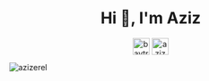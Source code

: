 <h1 align="center">Hi 👋, I'm Aziz</h1>


<p align="center">
<a href="https://twitter.com/baytraesk" target="blank"><img align="center" src="https://cdn.jsdelivr.net/npm/simple-icons@3.0.1/icons/twitter.svg" alt="baytraesk" height="30" width="30" /></a>
<a href="https://linkedin.com/in/azizerel" target="blank"><img align="center" src="https://cdn.jsdelivr.net/npm/simple-icons@3.0.1/icons/linkedin.svg" alt="azizerel" height="30" width="30" /></a>
</p>


<img align="center" src="https://github-readme-stats.vercel.app/api?username=azizerel&show_icons=true" alt="azizerel" />
